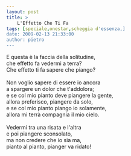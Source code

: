 ```yaml
---
layout: post
title: >
    L'Effetto Che Ti Fa
tags: [speciale,onestar,scheggia d'essenza,]
date: 2009-02-13 21:33:00
author: pietro
---
```

E questa è la faccia della solitudine,<br/>che effetto fa vedermi a terra?<br/>Che effetto ti fa sapere che piango?<br/><br/>Non voglio sapere di essere io ancora<br/>a spargere un dolor che t'addolora;<br/>e se col mio pianto deve piangere la gente,<br/>allora preferisco, piangere da solo,<br/>e se col mio pianto piango io solamente,<br/>allora mi terrà compagnia il mio cielo.<br/><br/>Vedermi tra una risata e l'altra<br/>e poi piangere sconsolato,<br/>ma non credere che io sia ma,<br/>pianto al pianto, pianger va ridato!
